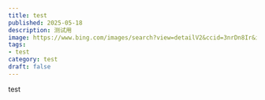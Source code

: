 ```yaml
---
title: test
published: 2025-05-18
description: 测试用
image: https://www.bing.com/images/search?view=detailV2&ccid=3nrDn8Ir&id=0CCD631E0578B50E75F9AD5CE461E98FC32D8D23&thid=OIP.3nrDn8IrD3x5iVX0PI6cDgHaLH&mediaurl=https%3a%2f%2fpic1.zhimg.com%2fv2-a58fa2ab84be291418da2652805f8270_b.jpg&exph=900&expw=600&q=%e5%9b%be%e7%89%87&simid=607992023894094953&FORM=IRPRST&ck=695828947623B4F3BD848CF029F931E9&selectedIndex=0&itb=0
tags: 
- test
category: test
draft: false
---
```

test
